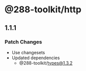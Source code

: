# @288-toolkit/http

## 1.1.1

### Patch Changes

- Use changesets
- Updated dependencies
  - @288-toolkit/types@1.3.2
